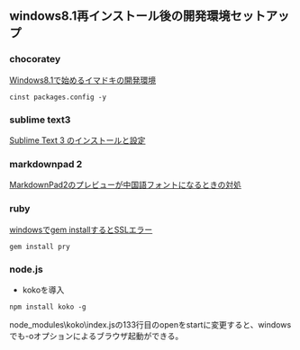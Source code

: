 ## windows8.1再インストール後の開発環境セットアップ

### chocoratey

[Windows8.1で始めるイマドキの開発環境](http://qiita.com/koduki/items/a833d22c7d8cf6f8f55e)

`cinst packages.config -y`

### sublime text3

[Sublime Text 3 のインストールと設定](http://qiita.com/lunatea/items/53f4adcc6ea3f316e781 "Sublime Text 3 のインストールと設定")

### markdownpad 2

[MarkdownPad2のプレビューが中国語フォントになるときの対処](http://nakaji.hatenablog.com/entry/2013/12/30/232149 "MarkdownPad2のプレビューが中国語フォントになるときの対処")

### ruby

[windowsでgem installするとSSLエラー](http://qiita.com/shimoju/items/394818b4989b94680aaf)

`gem install pry`

### node.js

- kokoを導入

`npm install koko -g`

node_modules\koko\index.jsの133行目のopenをstartに変更すると、windowsでも-oオプションによるブラウザ起動ができる。